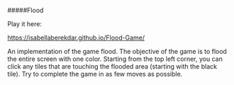 #####Flood

Play it here:

https://isabellaberekdar.github.io/Flood-Game/

An implementation of the game flood. The objective of the game is to flood the entire screen 
with one color. Starting from the top left corner, you can click any tiles that are touching
the flooded area (starting with the black tile). Try to complete the game in as few moves as 
possible.

